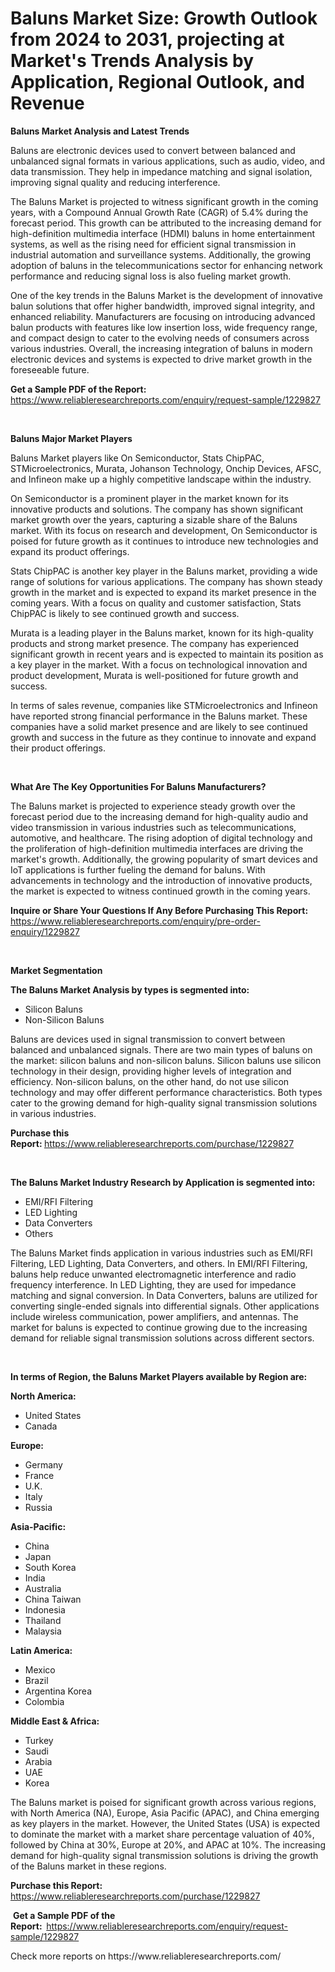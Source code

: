 <p><h1>Baluns Market Size: Growth Outlook from 2024 to 2031, projecting at Market's Trends Analysis by Application, Regional Outlook, and Revenue</h1></p><p><strong>Baluns Market Analysis and Latest Trends</strong></p>
<p><p>Baluns are electronic devices used to convert between balanced and unbalanced signal formats in various applications, such as audio, video, and data transmission. They help in impedance matching and signal isolation, improving signal quality and reducing interference.</p><p>The Baluns Market is projected to witness significant growth in the coming years, with a Compound Annual Growth Rate (CAGR) of 5.4% during the forecast period. This growth can be attributed to the increasing demand for high-definition multimedia interface (HDMI) baluns in home entertainment systems, as well as the rising need for efficient signal transmission in industrial automation and surveillance systems. Additionally, the growing adoption of baluns in the telecommunications sector for enhancing network performance and reducing signal loss is also fueling market growth.</p><p>One of the key trends in the Baluns Market is the development of innovative balun solutions that offer higher bandwidth, improved signal integrity, and enhanced reliability. Manufacturers are focusing on introducing advanced balun products with features like low insertion loss, wide frequency range, and compact design to cater to the evolving needs of consumers across various industries. Overall, the increasing integration of baluns in modern electronic devices and systems is expected to drive market growth in the foreseeable future.</p></p>
<p><strong>Get a Sample PDF of the Report:&nbsp;</strong> <a href="https://www.reliableresearchreports.com/enquiry/request-sample/1229827">https://www.reliableresearchreports.com/enquiry/request-sample/1229827</a></p>
<p>&nbsp;</p>
<p><strong>Baluns Major Market Players</strong></p>
<p><p>Baluns Market players like On Semiconductor, Stats ChipPAC, STMicroelectronics, Murata, Johanson Technology, Onchip Devices, AFSC, and Infineon make up a highly competitive landscape within the industry. </p><p>On Semiconductor is a prominent player in the market known for its innovative products and solutions. The company has shown significant market growth over the years, capturing a sizable share of the Baluns market. With its focus on research and development, On Semiconductor is poised for future growth as it continues to introduce new technologies and expand its product offerings.</p><p>Stats ChipPAC is another key player in the Baluns market, providing a wide range of solutions for various applications. The company has shown steady growth in the market and is expected to expand its market presence in the coming years. With a focus on quality and customer satisfaction, Stats ChipPAC is likely to see continued growth and success.</p><p>Murata is a leading player in the Baluns market, known for its high-quality products and strong market presence. The company has experienced significant growth in recent years and is expected to maintain its position as a key player in the market. With a focus on technological innovation and product development, Murata is well-positioned for future growth and success.</p><p>In terms of sales revenue, companies like STMicroelectronics and Infineon have reported strong financial performance in the Baluns market. These companies have a solid market presence and are likely to see continued growth and success in the future as they continue to innovate and expand their product offerings.</p></p>
<p>&nbsp;</p>
<p><strong>What Are The Key Opportunities For Baluns Manufacturers?</strong></p>
<p><p>The Baluns market is projected to experience steady growth over the forecast period due to the increasing demand for high-quality audio and video transmission in various industries such as telecommunications, automotive, and healthcare. The rising adoption of digital technology and the proliferation of high-definition multimedia interfaces are driving the market's growth. Additionally, the growing popularity of smart devices and IoT applications is further fueling the demand for baluns. With advancements in technology and the introduction of innovative products, the market is expected to witness continued growth in the coming years.</p></p>
<p><strong>Inquire or Share Your Questions If Any Before Purchasing This Report:</strong> <a href="https://www.reliableresearchreports.com/enquiry/pre-order-enquiry/1229827">https://www.reliableresearchreports.com/enquiry/pre-order-enquiry/1229827</a></p>
<p>&nbsp;</p>
<p><strong>Market Segmentation</strong></p>
<p><strong>The Baluns Market Analysis by types is segmented into:</strong></p>
<p><ul><li>Silicon Baluns</li><li>Non-Silicon Baluns</li></ul></p>
<p><p>Baluns are devices used in signal transmission to convert between balanced and unbalanced signals. There are two main types of baluns on the market: silicon baluns and non-silicon baluns. Silicon baluns use silicon technology in their design, providing higher levels of integration and efficiency. Non-silicon baluns, on the other hand, do not use silicon technology and may offer different performance characteristics. Both types cater to the growing demand for high-quality signal transmission solutions in various industries.</p></p>
<p><strong>Purchase this Report:&nbsp;</strong><a href="https://www.reliableresearchreports.com/purchase/1229827">https://www.reliableresearchreports.com/purchase/1229827</a></p>
<p>&nbsp;</p>
<p><strong>The Baluns Market Industry Research by Application is segmented into:</strong></p>
<p><ul><li>EMI/RFI Filtering</li><li>LED Lighting</li><li>Data Converters</li><li>Others</li></ul></p>
<p><p>The Baluns Market finds application in various industries such as EMI/RFI Filtering, LED Lighting, Data Converters, and others. In EMI/RFI Filtering, baluns help reduce unwanted electromagnetic interference and radio frequency interference. In LED Lighting, they are used for impedance matching and signal conversion. In Data Converters, baluns are utilized for converting single-ended signals into differential signals. Other applications include wireless communication, power amplifiers, and antennas. The market for baluns is expected to continue growing due to the increasing demand for reliable signal transmission solutions across different sectors.</p></p>
<p>&nbsp;</p>
<p><strong>In terms of Region, the Baluns Market Players available by Region are:</strong></p>
<p>
    <p> <strong> North America: </strong>
        <ul>
            <li>United States</li>
            <li>Canada</li>
        </ul>
        </p> 
    <p> <strong> Europe: </strong>
        <ul>
            <li>Germany</li>
            <li>France</li>
            <li>U.K.</li>
            <li>Italy</li>
            <li>Russia</li>
        </ul>
        </p> 
    <p> <strong> Asia-Pacific: </strong>
        <ul>
            <li>China</li>
            <li>Japan</li>
            <li>South Korea</li>
            <li>India</li>
            <li>Australia</li>
            <li>China Taiwan</li>
            <li>Indonesia</li>
            <li>Thailand</li>
            <li>Malaysia</li>
        </ul>
        </p> 
    <p> <strong> Latin America: </strong>
        <ul>
            <li>Mexico</li>
            <li>Brazil</li>
            <li>Argentina Korea</li>
            <li>Colombia</li>
        </ul>
        </p> 
    <p> <strong> Middle East & Africa: </strong>
        <ul>
            <li>Turkey</li>
            <li>Saudi</li>
            <li>Arabia</li>
            <li>UAE</li>
            <li>Korea</li>
        </ul>
    </p>
    </p>
<p><p>The Baluns market is poised for significant growth across various regions, with North America (NA), Europe, Asia Pacific (APAC), and China emerging as key players in the market. However, the United States (USA) is expected to dominate the market with a market share percentage valuation of 40%, followed by China at 30%, Europe at 20%, and APAC at 10%. The increasing demand for high-quality signal transmission solutions is driving the growth of the Baluns market in these regions.</p></p>
<p><strong>Purchase this Report: </strong><a href="https://www.reliableresearchreports.com/purchase/1229827">https://www.reliableresearchreports.com/purchase/1229827</a></p>
<p>&nbsp;<strong>Get a Sample PDF of the Report:&nbsp;&nbsp;</strong><a href="https://www.reliableresearchreports.com/enquiry/request-sample/1229827">https://www.reliableresearchreports.com/enquiry/request-sample/1229827</a></p>
<p><strong></strong></p>
<p>Check more reports on https://www.reliableresearchreports.com/</p>
